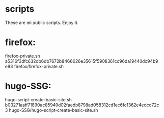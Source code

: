 # scripts

These are mi public scripts. Enjoy it.


# firefox:
firefox-private.sh
a5316f3dfc632db6db7672b8466026e35615f5908361cc96da19440dc94b9e83  firefox/firefox-private.sh

# hugo-SSG:
hugo-script-create-basic-site.sh
b03271aaff71890ac85940d02faedb8798ad058312cd1ec6fc1362e4edcc72c3  hugo-SSG/hugo-script-create-basic-site.sh

